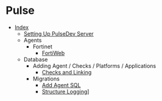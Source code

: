 # Pulse

- [Index](Pulse/README.md)
  - [Setting Up PulseDev Server](Pulse/PulseDevServer.md)
  - Agents
    - Fortinet
      - [FortiWeb](Pulse/Agents/FortiNet/FortiWeb/README.md)
  - Database
    - Adding Agent / Checks / Platforms / Applications
      - [Checks and Linking](Pulse/Agents/CheckTypesAndLinks.md)
    - Migrations
      - [Add Agent SQL](Pulse/Database/Migrations/addAgent.sql)
      - [Structure Logging](Pulse/Database/Migrations/monitor.structure.logging.sql)]
